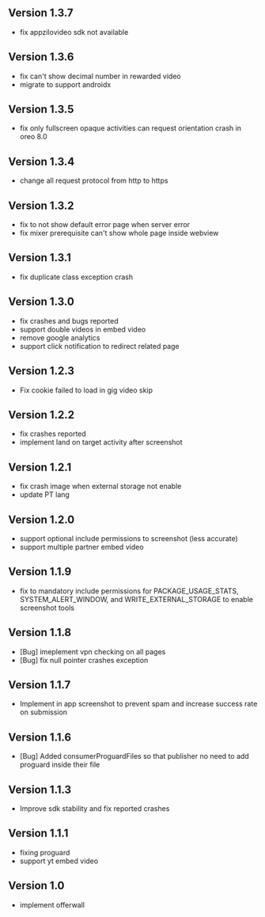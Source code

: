 ## Version 1.3.7
- fix appzilovideo sdk not available

## Version 1.3.6
- fix can't show decimal number in rewarded video
- migrate to support androidx

## Version 1.3.5
- fix only fullscreen opaque activities can request orientation crash in oreo 8.0

## Version 1.3.4
- change all request protocol from http to https

## Version 1.3.2
- fix to not show default error page when server error
- fix mixer prerequisite can't show whole page inside webview

## Version 1.3.1
- fix duplicate class exception crash

## Version 1.3.0
- fix crashes and bugs reported
- support double videos in embed video
- remove google analytics
- support click notification to redirect related page

## Version 1.2.3
- Fix cookie failed to load in gig video skip

## Version 1.2.2
- fix crashes reported
- implement land on target activity after screenshot

## Version 1.2.1
- fix crash image when external storage not enable
- update PT lang 

## Version 1.2.0
- support optional include permissions to screenshot (less accurate)
- support multiple partner embed video

## Version 1.1.9
- fix to mandatory include permissions for PACKAGE_USAGE_STATS, SYSTEM_ALERT_WINDOW, and WRITE_EXTERNAL_STORAGE to enable screenshot tools

## Version 1.1.8
- [Bug] imeplement vpn checking on all pages
- [Bug] fix null pointer crashes exception

## Version 1.1.7
- Implement in app screenshot to prevent spam and increase success rate on submission

## Version 1.1.6
- [Bug] Added consumerProguardFiles so that publisher no need to add proguard inside their file

## Version 1.1.3
- Improve sdk stability and fix reported crashes 

## Version 1.1.1
- fixing proguard
- support yt embed video

## Version 1.0
- implement offerwall
